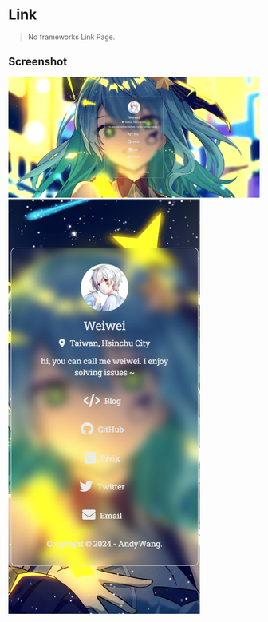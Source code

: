 # Link
> No frameworks Link Page.
## Screenshot
![](./img/README/Screenshot01.png)
![](./img/README/Screenshot02.png)
